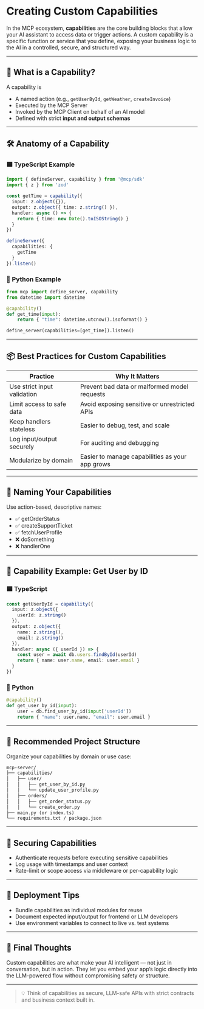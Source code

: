 # Creating Custom Capabilities

In the MCP ecosystem, **capabilities** are the core building blocks that allow your AI assistant to access data or trigger actions. A custom capability is a specific function or service that you define, exposing your business logic to the AI in a controlled, secure, and structured way.

---

## 🧩 What is a Capability?

A capability is

- A named action (e.g., `getUserById`, `getWeather`, `createInvoice`)
- Executed by the MCP Server
- Invoked by the MCP Client on behalf of an AI model
- Defined with strict **input and output schemas**

---

## 🛠️ Anatomy of a Capability

### 🟦 TypeScript Example

```ts
import { defineServer, capability } from '@mcp/sdk'
import { z } from 'zod'

const getTime = capability({
  input: z.object({}),
  output: z.object({ time: z.string() }),
  handler: async () => {
    return { time: new Date().toISOString() }
  }
})

defineServer({
  capabilities: {
    getTime
  }
}).listen()
```

### 🐍 Python Example

```python
from mcp import define_server, capability
from datetime import datetime

@capability()
def get_time(input):
    return { "time": datetime.utcnow().isoformat() }

define_server(capabilities=[get_time]).listen()
```

---

## 📦 Best Practices for Custom Capabilities

| Practice | Why It Matters |
| --- | --- |
| Use strict input validation | Prevent bad data or malformed model requests |
| Limit access to safe data | Avoid exposing sensitive or unrestricted APIs |
| Keep handlers stateless | Easier to debug, test, and scale |
| Log input/output securely | For auditing and debugging |
| Modularize by domain | Easier to manage capabilities as your app grows |

---

## 🧠 Naming Your Capabilities

Use action-based, descriptive names:

- ✅ getOrderStatus
- ✅ createSupportTicket
- ✅ fetchUserProfile
- ❌ doSomething
- ❌ handlerOne

---

## 🧪 Capability Example: Get User by ID

### 🟦 TypeScript

```ts
const getUserById = capability({
  input: z.object({
    userId: z.string()
  }),
  output: z.object({
    name: z.string(),
    email: z.string()
  }),
  handler: async ({ userId }) => {
    const user = await db.users.findById(userId)
    return { name: user.name, email: user.email }
  }
})
```

### 🐍 Python

```python
@capability()
def get_user_by_id(input):
    user = db.find_user_by_id(input['userId'])
    return { "name": user.name, "email": user.email }
```

---

## 📁 Recommended Project Structure

Organize your capabilities by domain or use case:

```md
mcp-server/
├── capabilities/
│   ├── user/
│   │   ├── get_user_by_id.py
│   │   └── update_user_profile.py
│   ├── orders/
│   │   ├── get_order_status.py
│   │   └── create_order.py
├── main.py (or index.ts)
└── requirements.txt / package.json
```

---

## 🔐 Securing Capabilities

- Authenticate requests before executing sensitive capabilities
- Log usage with timestamps and user context
- Rate-limit or scope access via middleware or per-capability logic

---

## 🚀 Deployment Tips

- Bundle capabilities as individual modules for reuse
- Document expected input/output for frontend or LLM developers
- Use environment variables to connect to live vs. test systems

---

## 🧠 Final Thoughts

Custom capabilities are what make your AI intelligent — not just in conversation, but in action. They let you embed your app’s logic directly into the LLM-powered flow without compromising safety or structure.

---

> 💡 Think of capabilities as secure, LLM-safe APIs with strict contracts and business context built in.
